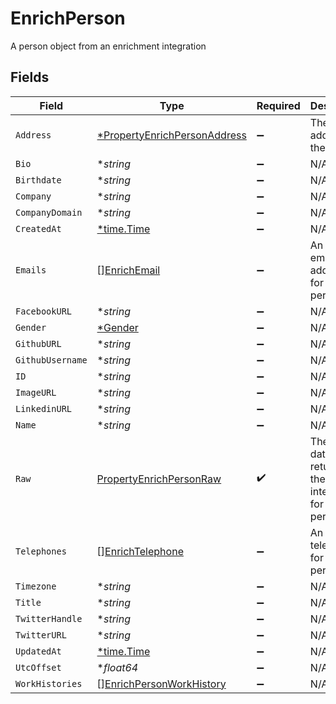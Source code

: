 # EnrichPerson

A person object from an enrichment integration


## Fields

| Field                                                                              | Type                                                                               | Required                                                                           | Description                                                                        |
| ---------------------------------------------------------------------------------- | ---------------------------------------------------------------------------------- | ---------------------------------------------------------------------------------- | ---------------------------------------------------------------------------------- |
| `Address`                                                                          | [*PropertyEnrichPersonAddress](../../models/shared/propertyenrichpersonaddress.md) | :heavy_minus_sign:                                                                 | The address of the person                                                          |
| `Bio`                                                                              | **string*                                                                          | :heavy_minus_sign:                                                                 | N/A                                                                                |
| `Birthdate`                                                                        | **string*                                                                          | :heavy_minus_sign:                                                                 | N/A                                                                                |
| `Company`                                                                          | **string*                                                                          | :heavy_minus_sign:                                                                 | N/A                                                                                |
| `CompanyDomain`                                                                    | **string*                                                                          | :heavy_minus_sign:                                                                 | N/A                                                                                |
| `CreatedAt`                                                                        | [*time.Time](https://pkg.go.dev/time#Time)                                         | :heavy_minus_sign:                                                                 | N/A                                                                                |
| `Emails`                                                                           | [][EnrichEmail](../../models/shared/enrichemail.md)                                | :heavy_minus_sign:                                                                 | An array of email addresses for this person                                        |
| `FacebookURL`                                                                      | **string*                                                                          | :heavy_minus_sign:                                                                 | N/A                                                                                |
| `Gender`                                                                           | [*Gender](../../models/shared/gender.md)                                           | :heavy_minus_sign:                                                                 | N/A                                                                                |
| `GithubURL`                                                                        | **string*                                                                          | :heavy_minus_sign:                                                                 | N/A                                                                                |
| `GithubUsername`                                                                   | **string*                                                                          | :heavy_minus_sign:                                                                 | N/A                                                                                |
| `ID`                                                                               | **string*                                                                          | :heavy_minus_sign:                                                                 | N/A                                                                                |
| `ImageURL`                                                                         | **string*                                                                          | :heavy_minus_sign:                                                                 | N/A                                                                                |
| `LinkedinURL`                                                                      | **string*                                                                          | :heavy_minus_sign:                                                                 | N/A                                                                                |
| `Name`                                                                             | **string*                                                                          | :heavy_minus_sign:                                                                 | N/A                                                                                |
| `Raw`                                                                              | [PropertyEnrichPersonRaw](../../models/shared/propertyenrichpersonraw.md)          | :heavy_check_mark:                                                                 | The raw data returned by the integration for this person                           |
| `Telephones`                                                                       | [][EnrichTelephone](../../models/shared/enrichtelephone.md)                        | :heavy_minus_sign:                                                                 | An array of telephones for this person                                             |
| `Timezone`                                                                         | **string*                                                                          | :heavy_minus_sign:                                                                 | N/A                                                                                |
| `Title`                                                                            | **string*                                                                          | :heavy_minus_sign:                                                                 | N/A                                                                                |
| `TwitterHandle`                                                                    | **string*                                                                          | :heavy_minus_sign:                                                                 | N/A                                                                                |
| `TwitterURL`                                                                       | **string*                                                                          | :heavy_minus_sign:                                                                 | N/A                                                                                |
| `UpdatedAt`                                                                        | [*time.Time](https://pkg.go.dev/time#Time)                                         | :heavy_minus_sign:                                                                 | N/A                                                                                |
| `UtcOffset`                                                                        | **float64*                                                                         | :heavy_minus_sign:                                                                 | N/A                                                                                |
| `WorkHistories`                                                                    | [][EnrichPersonWorkHistory](../../models/shared/enrichpersonworkhistory.md)        | :heavy_minus_sign:                                                                 | N/A                                                                                |